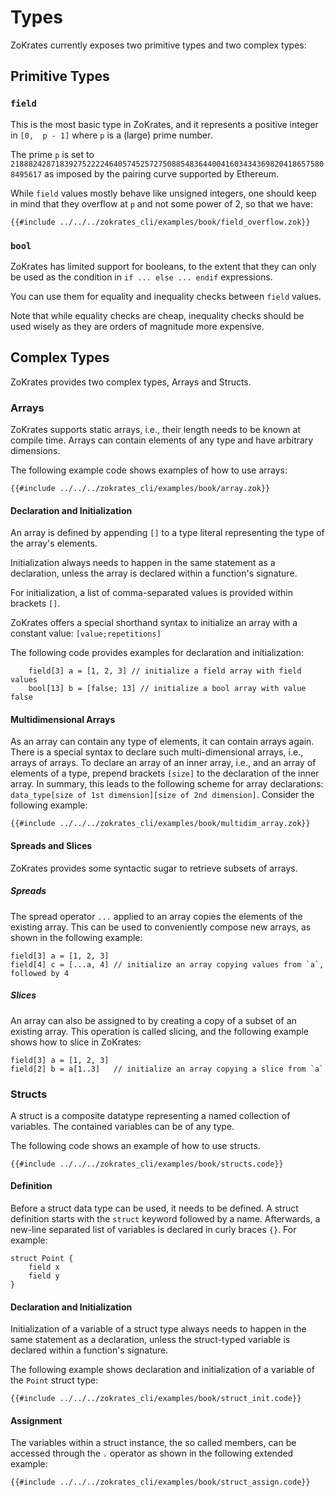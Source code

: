 # Types

ZoKrates currently exposes two primitive types and two complex types:

## Primitive Types

### `field`

This is the most basic type in ZoKrates, and it represents a positive integer in `[0,  p - 1]` where `p` is a (large) prime number.

The prime `p` is set to `21888242871839275222246405745257275088548364400416034343698204186575808495617` as imposed by the pairing curve supported by Ethereum.

While `field` values mostly behave like unsigned integers, one should keep in mind that they overflow at `p` and not some power of 2, so that we have:

```zokrates
{{#include ../../../zokrates_cli/examples/book/field_overflow.zok}}
```

### `bool`

ZoKrates has limited support for booleans, to the extent that they can only be used as the condition in `if ... else ... endif` expressions.

You can use them for equality and inequality checks between `field` values.

Note that while equality checks are cheap, inequality checks should be used wisely as they are orders of magnitude more expensive.

## Complex Types

ZoKrates provides two complex types, Arrays and Structs.

### Arrays

ZoKrates supports static arrays, i.e., their length needs to be known at compile time.
Arrays can contain elements of any type and have arbitrary dimensions.

The following example code shows examples of how to use arrays:

```zokrates
{{#include ../../../zokrates_cli/examples/book/array.zok}}
```

#### Declaration and Initialization
An array is defined by appending `[]` to a type literal representing the type of the array's elements.

Initialization always needs to happen in the same statement as a declaration, unless the array is declared within a function's signature.

For initialization, a list of comma-separated values is provided within brackets `[]`.

ZoKrates offers a special shorthand syntax to initialize an array with a constant value:
`[value;repetitions]`


The following code provides examples for declaration and initialization:
```zokrates
    field[3] a = [1, 2, 3] // initialize a field array with field values
    bool[13] b = [false; 13] // initialize a bool array with value false
```

#### Multidimensional Arrays

As an array can contain any type of elements, it can contain arrays again.
There is a special syntax to declare such multi-dimensional arrays, i.e., arrays of arrays.
To declare an array of an inner array, i.e., and an array of elements of a type, prepend brackets `[size]` to the declaration of the inner array.
In summary, this leads to the following scheme for array declarations:
`data_type[size of 1st dimension][size of 2nd dimension]`.
Consider the following example:

```zokrates
{{#include ../../../zokrates_cli/examples/book/multidim_array.zok}}
```

#### Spreads and Slices
ZoKrates provides some syntactic sugar to retrieve subsets of arrays.

##### Spreads
The spread operator `...` applied to an array copies the elements of the existing array.
This can be used to conveniently compose new arrays, as shown in the following example:
```
field[3] a = [1, 2, 3]
field[4] c = [...a, 4] // initialize an array copying values from `a`, followed by 4
```

##### Slices
An array can also be assigned to by creating a copy of a subset of an existing array.
This operation is called slicing, and the following example shows how to slice in ZoKrates:
```
field[3] a = [1, 2, 3]
field[2] b = a[1..3]   // initialize an array copying a slice from `a`
```

### Structs
A struct is a composite datatype representing a named collection of variables.
The contained variables can be of any type.

The following code shows an example of how to use structs.

```zokrates
{{#include ../../../zokrates_cli/examples/book/structs.code}}
```

#### Definition
Before a struct data type can be used, it needs to be defined.
A struct definition starts with the `struct` keyword followed by a name. Afterwards, a new-line separated list of variables is declared in curly braces `{}`. For example:

```zokrates
struct Point {
	field x
	field y
}
```

#### Declaration and Initialization

Initialization of a variable of a struct type always needs to happen in the same statement as a declaration, unless the struct-typed variable is declared within a function's signature.

The following example shows declaration and initialization of a variable of the `Point` struct type:

```zokrates
{{#include ../../../zokrates_cli/examples/book/struct_init.code}}
```

#### Assignment
The variables within a struct instance, the so called members, can be accessed through the `.` operator as shown in the following extended example:

```zokrates
{{#include ../../../zokrates_cli/examples/book/struct_assign.code}}
```
